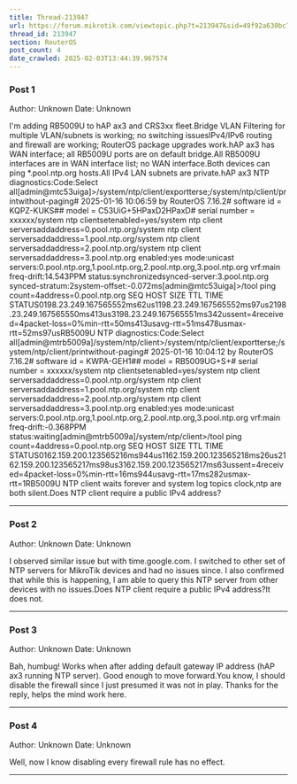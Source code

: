 ```yaml
---
title: Thread-213947
url: https://forum.mikrotik.com/viewtopic.php?t=213947&sid=49f92a630bc7970d8ca50523be880e8f
thread_id: 213947
section: RouterOS
post_count: 4
date_crawled: 2025-02-03T13:44:39.967574
---
```


### Post 1
Author: Unknown
Date: Unknown

I'm adding RB5009U to hAP ax3 and CRS3xx fleet.Bridge VLAN Filtering for multiple VLAN/subnets is working; no switching issuesIPv4/IPv6 routing and firewall are working; RouterOS package upgrades work.hAP ax3 has WAN interface; all RB5009U ports are on default bridge.All RB5009U interfaces are in WAN interface list; no WAN interface.Both devices can ping *.pool.ntp.org hosts.All IPv4 LAN subnets are private.hAP ax3 NTP diagnostics:Code:Select all[admin@mtc53uiga]>/system/ntp/client/exportterse;/system/ntp/client/printwithout-paging# 2025-01-16 10:06:59 by RouterOS 7.16.2# software id = KQPZ-KUKS## model = C53UiG+5HPaxD2HPaxD# serial number = xxxxxx/system ntp clientsetenabled=yes/system ntp client serversaddaddress=0.pool.ntp.org/system ntp client serversaddaddress=1.pool.ntp.org/system ntp client serversaddaddress=2.pool.ntp.org/system ntp client serversaddaddress=3.pool.ntp.org
         enabled:yes
            mode:unicast
         servers:0.pool.ntp.org,1.pool.ntp.org,2.pool.ntp.org,3.pool.ntp.org
             vrf:main
      freq-drift:14.543PPM
          status:synchronizedsynced-server:3.pool.ntp.org
  synced-stratum:2system-offset:-0.072ms[admin@mtc53uiga]>/tool ping count=4address=0.pool.ntp.org
  SEQ HOST                                     SIZE TTL TIME       STATUS0198.23.249.167565552ms62us1198.23.249.167565552ms97us2198.23.249.167565550ms413us3198.23.249.167565551ms342ussent=4received=4packet-loss=0%min-rtt=50ms413usavg-rtt=51ms478usmax-rtt=52ms97usRB5009U NTP diagnostics:Code:Select all[admin@mtrb5009a]/system/ntp/client>/system/ntp/client/exportterse;/system/ntp/client/printwithout-paging# 2025-01-16 10:04:12 by RouterOS 7.16.2# software id = KWPA-GEH1## model = RB5009UG+S+# serial number = xxxxxx/system ntp clientsetenabled=yes/system ntp client serversaddaddress=0.pool.ntp.org/system ntp client serversaddaddress=1.pool.ntp.org/system ntp client serversaddaddress=2.pool.ntp.org/system ntp client serversaddaddress=3.pool.ntp.org
     enabled:yes
        mode:unicast
     servers:0.pool.ntp.org,1.pool.ntp.org,2.pool.ntp.org,3.pool.ntp.org
         vrf:main
  freq-drift:-0.368PPM
      status:waiting[admin@mtrb5009a]/system/ntp/client>/tool ping count=4address=0.pool.ntp.org
  SEQ HOST                                     SIZE TTL TIME       STATUS0162.159.200.123565216ms944us1162.159.200.123565218ms26us2162.159.200.123565217ms98us3162.159.200.123565217ms63ussent=4received=4packet-loss=0%min-rtt=16ms944usavg-rtt=17ms282usmax-rtt=1RB5009U NTP  client waits forever and system log topics clock,ntp are both silent.Does NTP  client require a public IPv4 address?

---
### Post 2
Author: Unknown
Date: Unknown

I observed similar issue but with time.google.com. I switched to other set of NTP servers for MikroTik devices and had no issues since. I also confirmed that while this is happening, I am able to query this NTP server from other devices with no issues.Does NTP client require a public IPv4 address?It does not.

---
### Post 3
Author: Unknown
Date: Unknown

Bah, humbug! Works when after adding default gateway IP address (hAP ax3 running NTP server). Good enough to move forward.You know, I should disable the firewall since I just presumed it was not in play. Thanks for the reply, helps the mind work here.

---
### Post 4
Author: Unknown
Date: Unknown

Well, now I know disabling every firewall rule has no effect.

---
